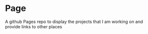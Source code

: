# Page
A github Pages repo to display the projects that I am working on and provide links to other places

